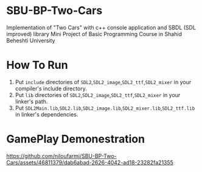 # SBU-BP-Two-Cars
Implementation of "Two Cars" with c++ console application and SBDL (SDL improved) library
Mini Project of Basic Programming Course in Shahid Beheshti University

# How To Run
1. Put `include` directories of `SDL2`,`SDL2_image`,`SDL2_ttf`,`SDL2_mixer` in your compiler's include directory.
2. Put `lib`  directories of `SDL2`,`SDL2_image`,`SDL2_ttf`,`SDL2_mixer` in your linker's path.
3. Put `SDL2Main.lib`,`SDL2.lib`,`SDL2_image.lib`,`SDL2_mixer.lib`,`SDL2_ttf.lib` in linker's dependencies.


# GamePlay Demonestration


https://github.com/niloufarmj/SBU-BP-Two-Cars/assets/46811379/dab6abad-2626-4042-ad18-23282fa21355

